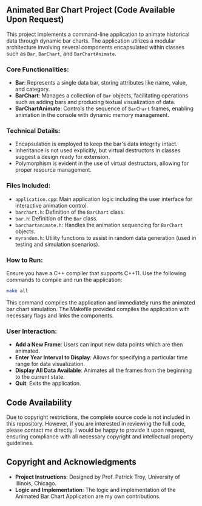 ## Animated Bar Chart Project (Code Available Upon Request)

This project implements a command-line application to animate historical data through dynamic bar charts. The application utilizes a modular architecture involving several components encapsulated within classes such as `Bar`, `BarChart`, and `BarChartAnimate`. 

### Core Functionalities:
- **Bar**: Represents a single data bar, storing attributes like name, value, and category.
- **BarChart**: Manages a collection of `Bar` objects, facilitating operations such as adding bars and producing textual visualization of data.
- **BarChartAnimate**: Controls the sequence of `BarChart` frames, enabling animation in the console with dynamic memory management.

### Technical Details:
- Encapsulation is employed to keep the bar's data integrity intact.
- Inheritance is not used explicitly, but virtual destructors in classes suggest a design ready for extension.
- Polymorphism is evident in the use of virtual destructors, allowing for proper resource management.

### Files Included:
- `application.cpp`: Main application logic including the user interface for interactive animation control.
- `barchart.h`: Definition of the `BarChart` class.
- `bar.h`: Definition of the `Bar` class.
- `barchartanimate.h`: Handles the animation sequencing for `BarChart` objects.
- `myrandom.h`: Utility functions to assist in random data generation (used in testing and simulation scenarios).

### How to Run:
Ensure you have a C++ compiler that supports C++11. Use the following commands to compile and run the application:
```bash
make all
```

This command compiles the application and immediately runs the animated bar chart simulation. The Makefile provided compiles the application with necessary flags and links the components.

### User Interaction:

- **Add a New Frame**: Users can input new data points which are then animated.
- **Enter Year Interval to Display**: Allows for specifying a particular time range for data visualization.
- **Display All Data Available**: Animates all the frames from the beginning to the current state.
- **Quit**: Exits the application.

## Code Availability

Due to copyright restrictions, the complete source code is not included in this repository. However, if you are interested in reviewing the full code, please contact me directly. I would be happy to provide it upon request, ensuring compliance with all necessary copyright and intellectual property guidelines.


## Copyright and Acknowledgments

- **Project Instructions**: Designed by Prof. Patrick Troy, University of Illinois, Chicago.
- **Logic and Implementation**: The logic and implementation of the Animated Bar Chart Application are my own contributions.

